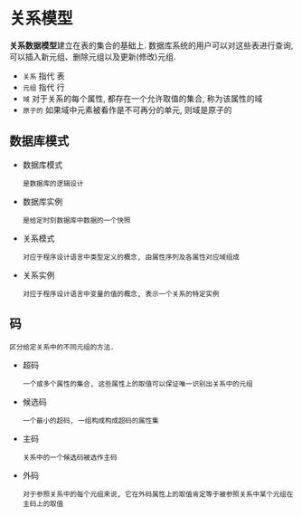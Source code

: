 # 关系模型

**关系数据模型**建立在表的集合的基础上. 数据库系统的用户可以对这些表进行查询, 可以插入新元组、删除元组以及更新(修改)元组.

- `关系` 指代 表
- `元组` 指代 行
- `域` 对于关系的每个属性, 都存在一个允许取值的集合, 称为该属性的域
- `原子的` 如果域中元素被看作是不可再分的单元, 则域是原子的

## 数据库模式
- 数据库模式

      是数据库的逻辑设计
- 数据库实例

      是给定时刻数据库中数据的一个快照

- 关系模式

      对应于程序设计语言中类型定义的概念, 由属性序列及各属性对应域组成

- 关系实例

      对应于程序设计语言中变量的值的概念, 表示一个关系的特定实例

## 码
    区分给定关系中的不同元组的方法. 
  
- 超码

      一个或多个属性的集合, 这些属性上的取值可以保证唯一识别出关系中的元组
- 候选码

      一个最小的超码, 一组构成构成超码的属性集
- 主码

      关系中的一个候选码被选作主码
- 外码

      对于参照关系中的每个元组来说, 它在外码属性上的取值肯定等于被参照关系中某个元组在主码上的取值